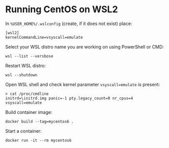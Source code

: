 # Running CentOS on WSL2

In `%USER_HOME%/.wslconfig` (create, if it does not exist) place:
```
[wsl2]
kernelCommandLine=vsyscall=emulate
```

Select your WSL distro name you are working on using PowerShell or CMD:
```
wsl --list --versbose
```

Restart WSL distro:
```
wsl --shutdown
```

Open WSL shell and check kernel parameter `vsyscall=emulate` is present:
```
> cat /proc/cmdline 
initrd=\initrd.img panic=-1 pty.legacy_count=0 nr_cpus=4 vsyscall=emulate
```

Build container image:
```
docker build --tag=mycentos6 .
```

Start a container:
```
docker run -it --rm mycentos6
```

